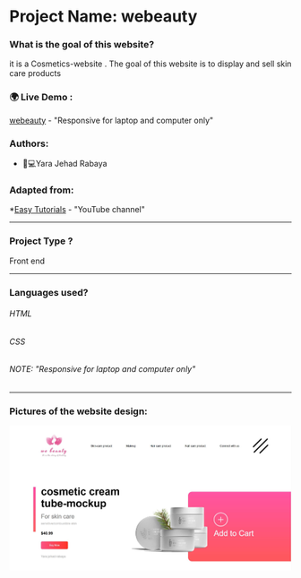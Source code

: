 # Project Name: webeauty

### What is the goal of this website?
it is a Cosmetics-website .
The goal of this website is to display and sell skin care products
### 🌍 Live Demo :
[webeauty](https://webeauty.netlify.app/) - "Responsive for laptop and computer only"
### Authors:
* 	👩💻Yara Jehad Rabaya
### Adapted from:
*[Easy Tutorials](https://www.youtube.com/watch?v=lAOkx2yZESY) - "YouTube channel"
_______________________________________________________________________________________________________________________
### Project Type ?
Front end 
______________________________________________________________________________________________________________________
### Languages used?
###### HTML
###### CSS
###### NOTE: "Responsive for laptop and computer only"
_______________________________________________________________________________________________________________________
### Pictures of the website design:
<div>
<img src="التقاط.JPG" width="900">
